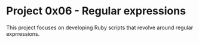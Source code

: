 # Project 0x06 - Regular expressions

This project focuses on developing Ruby scripts that revolve around regular exprressions.

